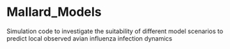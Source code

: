 # Mallard_Models
Simulation code to investigate the suitability of different model scenarios to predict local observed avian influenza infection dynamics
